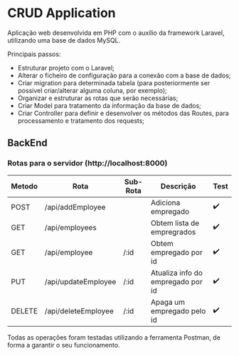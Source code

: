 # CRUD Application

Aplicação web desenvolvida em PHP com o auxílio da framework Laravel, utilizando uma base de dados MySQL. 

Principais passos:

- Estruturar projeto com o Laravel;
- Alterar o ficheiro de configuração para a conexão com a base de dados;
- Criar migration para determinada tabela (para posteriormente ser possivel criar/alterar alguma coluna, por exemplo);
- Organizar e estruturar as rotas que serão necessárias;
- Criar Model para tratamento da informação da base de dados;
- Criar Controller para definir e desenvolver os métodos das Routes, para processamento e tratamento dos requests;

## BackEnd

### Rotas para o servidor (http://localhost:8000)

| Metodo | Rota                | Sub-Rota           | Descrição                                |  Test  |
|--------|---------------------|--------------------|------------------------------------------|--------|
| POST   | /api/addEmployee    |                    | Adiciona empregado		       | :heavy_check_mark: |
| GET    | /api/employees      |                    | Obtem lista de empregrados	       | :heavy_check_mark: |
| GET    | /api/employee       | /:id               | Obtem empregado por id		       | :heavy_check_mark: |
| PUT    | /api/updateEmployee | /:id               | Atualiza info do empregado por id	       | :heavy_check_mark: |
| DELETE | /api/deleteEmployee | /:id               | Apaga um empregado pelo id	       | :heavy_check_mark: |

Todas as operações foram testadas utilizando a ferramenta Postman, de forma a garantir o seu funcionamento.
